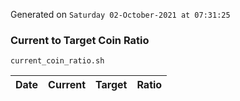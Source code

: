 Generated on `Saturday 02-October-2021 at 07:31:25`

### Current to Target Coin Ratio
`current_coin_ratio.sh`

Date|Current|Target|Ratio
---|---|---|---
